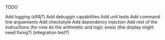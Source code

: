 TODO

Add logging (slf4j?)
Add debuggin capabilities
Add unit tests
Add command line arguements
Add checkstyle
Add dependency injection
Add rest of the instructions (for now do the arithmetic and logic ones)
(the display might need fixing?)
(integration test?)

